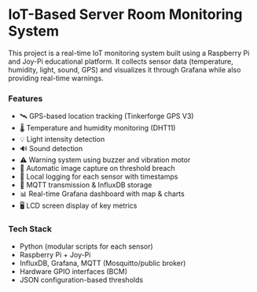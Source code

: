 # IoT-Based Server Room Monitoring System

This project is a real-time IoT monitoring system built using a Raspberry Pi and Joy-Pi educational platform. It collects sensor data (temperature, humidity, light, sound, GPS) and visualizes it through Grafana while also providing real-time warnings.

### Features
- 🛰️ GPS-based location tracking (Tinkerforge GPS V3)
- 🌡️ Temperature and humidity monitoring (DHT11)
- 💡 Light intensity detection
- 🔊 Sound detection
- ⚠️ Warning system using buzzer and vibration motor
- 📸 Automatic image capture on threshold breach
- 💾 Local logging for each sensor with timestamps
- 📡 MQTT transmission & InfluxDB storage
- 📊 Real-time Grafana dashboard with map & charts
- 🖥️ LCD screen display of key metrics

### Tech Stack
- Python (modular scripts for each sensor)
- Raspberry Pi + Joy-Pi
- InfluxDB, Grafana, MQTT (Mosquitto/public broker)
- Hardware GPIO interfaces (BCM)
- JSON configuration-based thresholds
